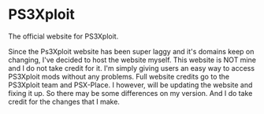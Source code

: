 # PS3Xploit
The official website for PS3Xploit.

Since the Ps3Xploit website has been super laggy and it's domains keep on changing, I've decided to host the website myself. This website is NOT mine and I do not take  credit for it. I'm simply giving users an easy way to access PS3Xploit mods without any problems. Full website credits go to the PS3Xploit team and PSX-Place. I however, will be updating the website and fixing it up. So there may be some differences on my version. And I do take credit for the changes that I make.
